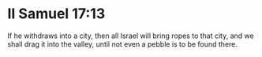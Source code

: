 # II Samuel 17:13

If he withdraws into a city, then all Israel will bring ropes to that city, and we shall drag it into the valley, until not even a pebble is to be found there.
